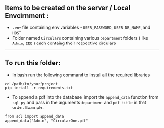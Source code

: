 ## Items to be created on the server / Local Envoirnment :
- `.env` file containing env variables - `USER_PASSWORD`, `USER`, `DB_NAME`, and `HOST`
- Folder named `Circulars` containing various `department` folders ( like `Admin`, `EEE` ) each containg their respective circulars
---
## To run this folder:
- In bash run the following command to install all the required libraries
```
cd /path/to/your/project
pip install -r requirements.txt
```
- To append a pdf into the database, import the `append_data` function from `sql.py` and pass in the arguments `department` and `pdf title` in that order.
Example:
```
from sql import append_data
append_data("Admin", "CircularOne.pdf"
```

